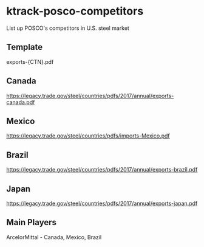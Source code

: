 # ktrack-posco-competitors
List up POSCO's competitors in U.S. steel market

## Template
exports-{CTN}.pdf


## Canada 
https://legacy.trade.gov/steel/countries/pdfs/2017/annual/exports-canada.pdf

## Mexico
https://legacy.trade.gov/steel/countries/pdfs/imports-Mexico.pdf

## Brazil
https://legacy.trade.gov/steel/countries/pdfs/2017/annual/exports-brazil.pdf

## Japan 
https://legacy.trade.gov/steel/countries/pdfs/2017/annual/exports-japan.pdf

## Main Players

ArcelorMittal - Canada, Mexico, Brazil
